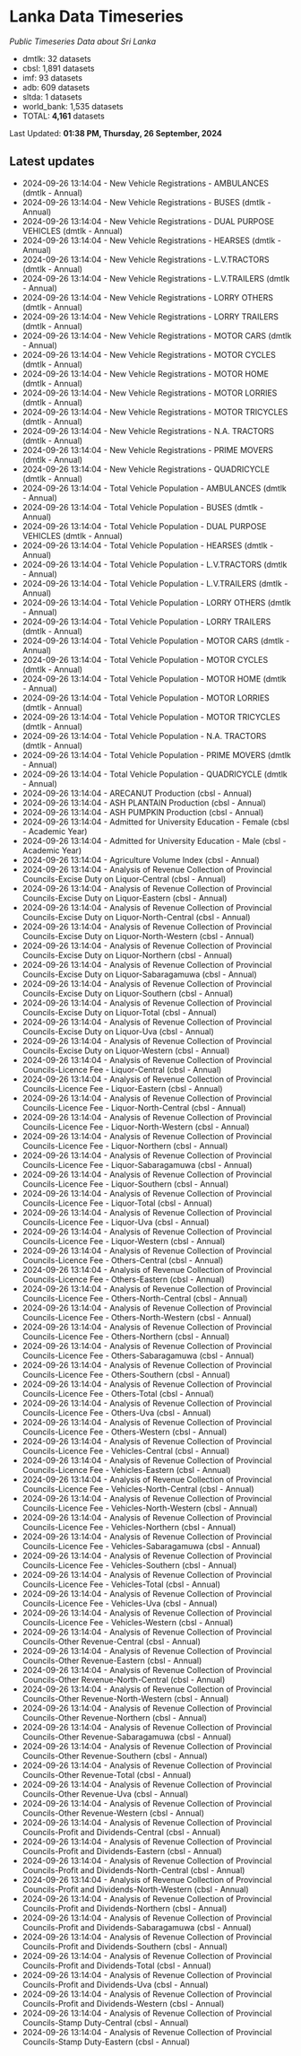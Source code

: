# Lanka Data Timeseries
*Public Timeseries Data about Sri Lanka*

* dmtlk: 32 datasets
* cbsl: 1,891 datasets
* imf: 93 datasets
* adb: 609 datasets
* sltda: 1 datasets
* world_bank: 1,535 datasets
* TOTAL: **4,161** datasets

Last Updated: **01:38 PM, Thursday, 26 September, 2024**

## Latest updates

* 2024-09-26 13:14:04 - New Vehicle Registrations - AMBULANCES (dmtlk - Annual)
* 2024-09-26 13:14:04 - New Vehicle Registrations - BUSES (dmtlk - Annual)
* 2024-09-26 13:14:04 - New Vehicle Registrations - DUAL PURPOSE VEHICLES (dmtlk - Annual)
* 2024-09-26 13:14:04 - New Vehicle Registrations - HEARSES (dmtlk - Annual)
* 2024-09-26 13:14:04 - New Vehicle Registrations - L.V.TRACTORS (dmtlk - Annual)
* 2024-09-26 13:14:04 - New Vehicle Registrations - L.V.TRAILERS (dmtlk - Annual)
* 2024-09-26 13:14:04 - New Vehicle Registrations - LORRY OTHERS (dmtlk - Annual)
* 2024-09-26 13:14:04 - New Vehicle Registrations - LORRY TRAILERS (dmtlk - Annual)
* 2024-09-26 13:14:04 - New Vehicle Registrations - MOTOR CARS (dmtlk - Annual)
* 2024-09-26 13:14:04 - New Vehicle Registrations - MOTOR CYCLES (dmtlk - Annual)
* 2024-09-26 13:14:04 - New Vehicle Registrations - MOTOR HOME (dmtlk - Annual)
* 2024-09-26 13:14:04 - New Vehicle Registrations - MOTOR LORRIES (dmtlk - Annual)
* 2024-09-26 13:14:04 - New Vehicle Registrations - MOTOR TRICYCLES (dmtlk - Annual)
* 2024-09-26 13:14:04 - New Vehicle Registrations - N.A. TRACTORS (dmtlk - Annual)
* 2024-09-26 13:14:04 - New Vehicle Registrations - PRIME MOVERS (dmtlk - Annual)
* 2024-09-26 13:14:04 - New Vehicle Registrations - QUADRICYCLE (dmtlk - Annual)
* 2024-09-26 13:14:04 - Total Vehicle Population - AMBULANCES (dmtlk - Annual)
* 2024-09-26 13:14:04 - Total Vehicle Population - BUSES (dmtlk - Annual)
* 2024-09-26 13:14:04 - Total Vehicle Population - DUAL PURPOSE VEHICLES (dmtlk - Annual)
* 2024-09-26 13:14:04 - Total Vehicle Population - HEARSES (dmtlk - Annual)
* 2024-09-26 13:14:04 - Total Vehicle Population - L.V.TRACTORS (dmtlk - Annual)
* 2024-09-26 13:14:04 - Total Vehicle Population - L.V.TRAILERS (dmtlk - Annual)
* 2024-09-26 13:14:04 - Total Vehicle Population - LORRY OTHERS (dmtlk - Annual)
* 2024-09-26 13:14:04 - Total Vehicle Population - LORRY TRAILERS (dmtlk - Annual)
* 2024-09-26 13:14:04 - Total Vehicle Population - MOTOR CARS (dmtlk - Annual)
* 2024-09-26 13:14:04 - Total Vehicle Population - MOTOR CYCLES (dmtlk - Annual)
* 2024-09-26 13:14:04 - Total Vehicle Population - MOTOR HOME (dmtlk - Annual)
* 2024-09-26 13:14:04 - Total Vehicle Population - MOTOR LORRIES (dmtlk - Annual)
* 2024-09-26 13:14:04 - Total Vehicle Population - MOTOR TRICYCLES (dmtlk - Annual)
* 2024-09-26 13:14:04 - Total Vehicle Population - N.A. TRACTORS (dmtlk - Annual)
* 2024-09-26 13:14:04 - Total Vehicle Population - PRIME MOVERS (dmtlk - Annual)
* 2024-09-26 13:14:04 - Total Vehicle Population - QUADRICYCLE (dmtlk - Annual)
* 2024-09-26 13:14:04 - ARECANUT Production (cbsl - Annual)
* 2024-09-26 13:14:04 - ASH PLANTAIN Production (cbsl - Annual)
* 2024-09-26 13:14:04 - ASH PUMPKIN Production (cbsl - Annual)
* 2024-09-26 13:14:04 - Admitted for University Education - Female (cbsl - Academic Year)
* 2024-09-26 13:14:04 - Admitted for University Education - Male (cbsl - Academic Year)
* 2024-09-26 13:14:04 - Agriculture Volume Index (cbsl - Annual)
* 2024-09-26 13:14:04 - Analysis of Revenue Collection of Provincial Councils-Excise Duty on Liquor-Central (cbsl - Annual)
* 2024-09-26 13:14:04 - Analysis of Revenue Collection of Provincial Councils-Excise Duty on Liquor-Eastern (cbsl - Annual)
* 2024-09-26 13:14:04 - Analysis of Revenue Collection of Provincial Councils-Excise Duty on Liquor-North-Central (cbsl - Annual)
* 2024-09-26 13:14:04 - Analysis of Revenue Collection of Provincial Councils-Excise Duty on Liquor-North-Western (cbsl - Annual)
* 2024-09-26 13:14:04 - Analysis of Revenue Collection of Provincial Councils-Excise Duty on Liquor-Northern (cbsl - Annual)
* 2024-09-26 13:14:04 - Analysis of Revenue Collection of Provincial Councils-Excise Duty on Liquor-Sabaragamuwa (cbsl - Annual)
* 2024-09-26 13:14:04 - Analysis of Revenue Collection of Provincial Councils-Excise Duty on Liquor-Southern (cbsl - Annual)
* 2024-09-26 13:14:04 - Analysis of Revenue Collection of Provincial Councils-Excise Duty on Liquor-Total (cbsl - Annual)
* 2024-09-26 13:14:04 - Analysis of Revenue Collection of Provincial Councils-Excise Duty on Liquor-Uva (cbsl - Annual)
* 2024-09-26 13:14:04 - Analysis of Revenue Collection of Provincial Councils-Excise Duty on Liquor-Western (cbsl - Annual)
* 2024-09-26 13:14:04 - Analysis of Revenue Collection of Provincial Councils-Licence Fee - Liquor-Central (cbsl - Annual)
* 2024-09-26 13:14:04 - Analysis of Revenue Collection of Provincial Councils-Licence Fee - Liquor-Eastern (cbsl - Annual)
* 2024-09-26 13:14:04 - Analysis of Revenue Collection of Provincial Councils-Licence Fee - Liquor-North-Central (cbsl - Annual)
* 2024-09-26 13:14:04 - Analysis of Revenue Collection of Provincial Councils-Licence Fee - Liquor-North-Western (cbsl - Annual)
* 2024-09-26 13:14:04 - Analysis of Revenue Collection of Provincial Councils-Licence Fee - Liquor-Northern (cbsl - Annual)
* 2024-09-26 13:14:04 - Analysis of Revenue Collection of Provincial Councils-Licence Fee - Liquor-Sabaragamuwa (cbsl - Annual)
* 2024-09-26 13:14:04 - Analysis of Revenue Collection of Provincial Councils-Licence Fee - Liquor-Southern (cbsl - Annual)
* 2024-09-26 13:14:04 - Analysis of Revenue Collection of Provincial Councils-Licence Fee - Liquor-Total (cbsl - Annual)
* 2024-09-26 13:14:04 - Analysis of Revenue Collection of Provincial Councils-Licence Fee - Liquor-Uva (cbsl - Annual)
* 2024-09-26 13:14:04 - Analysis of Revenue Collection of Provincial Councils-Licence Fee - Liquor-Western (cbsl - Annual)
* 2024-09-26 13:14:04 - Analysis of Revenue Collection of Provincial Councils-Licence Fee - Others-Central (cbsl - Annual)
* 2024-09-26 13:14:04 - Analysis of Revenue Collection of Provincial Councils-Licence Fee - Others-Eastern (cbsl - Annual)
* 2024-09-26 13:14:04 - Analysis of Revenue Collection of Provincial Councils-Licence Fee - Others-North-Central (cbsl - Annual)
* 2024-09-26 13:14:04 - Analysis of Revenue Collection of Provincial Councils-Licence Fee - Others-North-Western (cbsl - Annual)
* 2024-09-26 13:14:04 - Analysis of Revenue Collection of Provincial Councils-Licence Fee - Others-Northern (cbsl - Annual)
* 2024-09-26 13:14:04 - Analysis of Revenue Collection of Provincial Councils-Licence Fee - Others-Sabaragamuwa (cbsl - Annual)
* 2024-09-26 13:14:04 - Analysis of Revenue Collection of Provincial Councils-Licence Fee - Others-Southern (cbsl - Annual)
* 2024-09-26 13:14:04 - Analysis of Revenue Collection of Provincial Councils-Licence Fee - Others-Total (cbsl - Annual)
* 2024-09-26 13:14:04 - Analysis of Revenue Collection of Provincial Councils-Licence Fee - Others-Uva (cbsl - Annual)
* 2024-09-26 13:14:04 - Analysis of Revenue Collection of Provincial Councils-Licence Fee - Others-Western (cbsl - Annual)
* 2024-09-26 13:14:04 - Analysis of Revenue Collection of Provincial Councils-Licence Fee - Vehicles-Central (cbsl - Annual)
* 2024-09-26 13:14:04 - Analysis of Revenue Collection of Provincial Councils-Licence Fee - Vehicles-Eastern (cbsl - Annual)
* 2024-09-26 13:14:04 - Analysis of Revenue Collection of Provincial Councils-Licence Fee - Vehicles-North-Central (cbsl - Annual)
* 2024-09-26 13:14:04 - Analysis of Revenue Collection of Provincial Councils-Licence Fee - Vehicles-North-Western (cbsl - Annual)
* 2024-09-26 13:14:04 - Analysis of Revenue Collection of Provincial Councils-Licence Fee - Vehicles-Northern (cbsl - Annual)
* 2024-09-26 13:14:04 - Analysis of Revenue Collection of Provincial Councils-Licence Fee - Vehicles-Sabaragamuwa (cbsl - Annual)
* 2024-09-26 13:14:04 - Analysis of Revenue Collection of Provincial Councils-Licence Fee - Vehicles-Southern (cbsl - Annual)
* 2024-09-26 13:14:04 - Analysis of Revenue Collection of Provincial Councils-Licence Fee - Vehicles-Total (cbsl - Annual)
* 2024-09-26 13:14:04 - Analysis of Revenue Collection of Provincial Councils-Licence Fee - Vehicles-Uva (cbsl - Annual)
* 2024-09-26 13:14:04 - Analysis of Revenue Collection of Provincial Councils-Licence Fee - Vehicles-Western (cbsl - Annual)
* 2024-09-26 13:14:04 - Analysis of Revenue Collection of Provincial Councils-Other Revenue-Central (cbsl - Annual)
* 2024-09-26 13:14:04 - Analysis of Revenue Collection of Provincial Councils-Other Revenue-Eastern (cbsl - Annual)
* 2024-09-26 13:14:04 - Analysis of Revenue Collection of Provincial Councils-Other Revenue-North-Central (cbsl - Annual)
* 2024-09-26 13:14:04 - Analysis of Revenue Collection of Provincial Councils-Other Revenue-North-Western (cbsl - Annual)
* 2024-09-26 13:14:04 - Analysis of Revenue Collection of Provincial Councils-Other Revenue-Northern (cbsl - Annual)
* 2024-09-26 13:14:04 - Analysis of Revenue Collection of Provincial Councils-Other Revenue-Sabaragamuwa (cbsl - Annual)
* 2024-09-26 13:14:04 - Analysis of Revenue Collection of Provincial Councils-Other Revenue-Southern (cbsl - Annual)
* 2024-09-26 13:14:04 - Analysis of Revenue Collection of Provincial Councils-Other Revenue-Total (cbsl - Annual)
* 2024-09-26 13:14:04 - Analysis of Revenue Collection of Provincial Councils-Other Revenue-Uva (cbsl - Annual)
* 2024-09-26 13:14:04 - Analysis of Revenue Collection of Provincial Councils-Other Revenue-Western (cbsl - Annual)
* 2024-09-26 13:14:04 - Analysis of Revenue Collection of Provincial Councils-Profit and Dividends-Central (cbsl - Annual)
* 2024-09-26 13:14:04 - Analysis of Revenue Collection of Provincial Councils-Profit and Dividends-Eastern (cbsl - Annual)
* 2024-09-26 13:14:04 - Analysis of Revenue Collection of Provincial Councils-Profit and Dividends-North-Central (cbsl - Annual)
* 2024-09-26 13:14:04 - Analysis of Revenue Collection of Provincial Councils-Profit and Dividends-North-Western (cbsl - Annual)
* 2024-09-26 13:14:04 - Analysis of Revenue Collection of Provincial Councils-Profit and Dividends-Northern (cbsl - Annual)
* 2024-09-26 13:14:04 - Analysis of Revenue Collection of Provincial Councils-Profit and Dividends-Sabaragamuwa (cbsl - Annual)
* 2024-09-26 13:14:04 - Analysis of Revenue Collection of Provincial Councils-Profit and Dividends-Southern (cbsl - Annual)
* 2024-09-26 13:14:04 - Analysis of Revenue Collection of Provincial Councils-Profit and Dividends-Total (cbsl - Annual)
* 2024-09-26 13:14:04 - Analysis of Revenue Collection of Provincial Councils-Profit and Dividends-Uva (cbsl - Annual)
* 2024-09-26 13:14:04 - Analysis of Revenue Collection of Provincial Councils-Profit and Dividends-Western (cbsl - Annual)
* 2024-09-26 13:14:04 - Analysis of Revenue Collection of Provincial Councils-Stamp Duty-Central (cbsl - Annual)
* 2024-09-26 13:14:04 - Analysis of Revenue Collection of Provincial Councils-Stamp Duty-Eastern (cbsl - Annual)